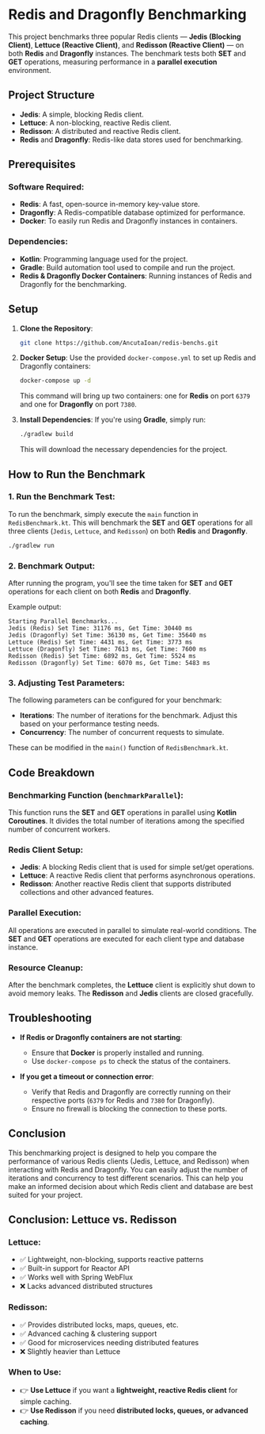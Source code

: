 
# Redis and Dragonfly Benchmarking

This project benchmarks three popular Redis clients — **Jedis (Blocking Client)**, **Lettuce (Reactive Client)**, and **Redisson (Reactive Client)** — on both **Redis** and **Dragonfly** instances. The benchmark tests both **SET** and **GET** operations, measuring performance in a **parallel execution** environment.

## Project Structure

- **Jedis**: A simple, blocking Redis client.
- **Lettuce**: A non-blocking, reactive Redis client.
- **Redisson**: A distributed and reactive Redis client.
- **Redis** and **Dragonfly**: Redis-like data stores used for benchmarking.

## Prerequisites

### Software Required:

- **Redis**: A fast, open-source in-memory key-value store.
- **Dragonfly**: A Redis-compatible database optimized for performance.
- **Docker**: To easily run Redis and Dragonfly instances in containers.

### Dependencies:

- **Kotlin**: Programming language used for the project.
- **Gradle**: Build automation tool used to compile and run the project.
- **Redis & Dragonfly Docker Containers**: Running instances of Redis and Dragonfly for the benchmarking.

## Setup

1. **Clone the Repository**:
   ```bash
   git clone https://github.com/AncutaIoan/redis-benchs.git
   ```

2. **Docker Setup**:
   Use the provided `docker-compose.yml` to set up Redis and Dragonfly containers:

   ```bash
   docker-compose up -d
   ```

   This command will bring up two containers: one for **Redis** on port `6379` and one for **Dragonfly** on port `7380`.

3. **Install Dependencies**:
   If you're using **Gradle**, simply run:

   ```bash
   ./gradlew build
   ```

   This will download the necessary dependencies for the project.

## How to Run the Benchmark

### 1. Run the Benchmark Test:

To run the benchmark, simply execute the `main` function in `RedisBenchmark.kt`. This will benchmark the **SET** and **GET** operations for all three clients (`Jedis`, `Lettuce`, and `Redisson`) on both **Redis** and **Dragonfly**.

```bash
./gradlew run
```

### 2. Benchmark Output:

After running the program, you'll see the time taken for **SET** and **GET** operations for each client on both **Redis** and **Dragonfly**.

Example output:
```
Starting Parallel Benchmarks...
Jedis (Redis) Set Time: 31176 ms, Get Time: 30440 ms
Jedis (Dragonfly) Set Time: 36130 ms, Get Time: 35640 ms
Lettuce (Redis) Set Time: 4431 ms, Get Time: 3773 ms
Lettuce (Dragonfly) Set Time: 7613 ms, Get Time: 7600 ms
Redisson (Redis) Set Time: 6892 ms, Get Time: 5524 ms
Redisson (Dragonfly) Set Time: 6070 ms, Get Time: 5483 ms
```

### 3. Adjusting Test Parameters:

The following parameters can be configured for your benchmark:

- **Iterations**: The number of iterations for the benchmark. Adjust this based on your performance testing needs.
- **Concurrency**: The number of concurrent requests to simulate.

These can be modified in the `main()` function of `RedisBenchmark.kt`.

## Code Breakdown

### **Benchmarking Function** (`benchmarkParallel`):
This function runs the **SET** and **GET** operations in parallel using **Kotlin Coroutines**. It divides the total number of iterations among the specified number of concurrent workers.

### **Redis Client Setup**:
- **Jedis**: A blocking Redis client that is used for simple set/get operations.
- **Lettuce**: A reactive Redis client that performs asynchronous operations.
- **Redisson**: Another reactive Redis client that supports distributed collections and other advanced features.

### **Parallel Execution**:
All operations are executed in parallel to simulate real-world conditions. The **SET** and **GET** operations are executed for each client type and database instance.

### **Resource Cleanup**:
After the benchmark completes, the **Lettuce** client is explicitly shut down to avoid memory leaks. The **Redisson** and **Jedis** clients are closed gracefully.

## Troubleshooting

- **If Redis or Dragonfly containers are not starting**: 
  - Ensure that **Docker** is properly installed and running.
  - Use `docker-compose ps` to check the status of the containers.

- **If you get a timeout or connection error**:
  - Verify that Redis and Dragonfly are correctly running on their respective ports (`6379` for Redis and `7380` for Dragonfly).
  - Ensure no firewall is blocking the connection to these ports.

## Conclusion

This benchmarking project is designed to help you compare the performance of various Redis clients (Jedis, Lettuce, and Redisson) when interacting with Redis and Dragonfly.
 You can easily adjust the number of iterations and concurrency to test different scenarios. 
 This can help you make an informed decision about which Redis client and database are best suited for your project. 
 
## Conclusion: Lettuce vs. Redisson
### Lettuce:
- ✅ Lightweight, non-blocking, supports reactive patterns  
- ✅ Built-in support for Reactor API  
- ✅ Works well with Spring WebFlux  
- ❌ Lacks advanced distributed structures  

### Redisson:
- ✅ Provides distributed locks, maps, queues, etc.  
- ✅ Advanced caching & clustering support  
- ✅ Good for microservices needing distributed features  
- ❌ Slightly heavier than Lettuce  

### When to Use:
- 👉 **Use Lettuce** if you want a **lightweight, reactive Redis client** for simple caching.  
- 👉 **Use Redisson** if you need **distributed locks, queues, or advanced caching**.
